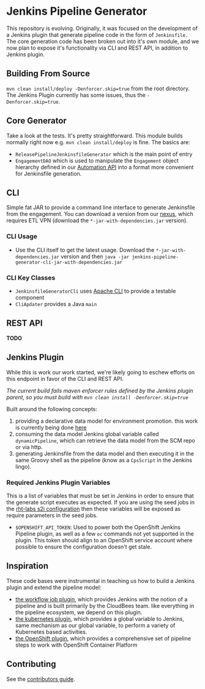 # Jenkins Pipeline Generator

This repository is evolving. Originally, it was focused on the development of a Jenkins plugin that generate pipeline code in the form of `Jenkinsfile.` The core generation code has been broken out into it's own module, and we now plan to expose it's functionality via CLI and REST API, in addition to Jenkins plugin.

## Building From Source

`mvn clean install/deploy -Denforcer.skip=true` from the root directory. The Jenkins Plugin currently has some issues, thus the `-Denforcer.skip=true`.

## Core Generator

Take a look at the tests. It's pretty straightforward. This module builds normally right now e.g. `mvn clean install/deploy` is fine. The basics are:

- `ReleasePipelineJenkinsfileGenerator` which is the main point of entry
- `EngagementDAO` which is used to manipulate the `Engagement` object hierarchy defined in our [Automation API](https://github.com/rht-labs/api-design) into a format more convenient for Jenkinsfile generation.

## CLI

Simple fat JAR to provide a command line interface to generate Jenkinsfile from the engagement. You can download a version from our [nexus](http://nexus.core.rht-labs.com/#browse/browse/components:labs-snapshots), which requires ETL VPN (download the `*-jar-with-dependencies.jar` version).

### CLI Usage

- Use the CLI itself to get the latest usage. Download the `*-jar-with-dependencies.jar` version and then `java -jar jenkins-pipeline-generator-cli-jar-with-dependencies.jar`

### CLI Key Classes
- `JenkinsfileGeneratorCli` uses [Apache CLI](https://commons.apache.org/proper/commons-cli/usage.html) to provide a testable component
- `CliApdater` provides a Java `main` 

## REST API

**TODO**

## Jenkins Plugin

While this is work our work started, we're likely going to eschew efforts on this endpoint in favor of the CLI and REST API. 

*The current build fails maven enforcer rules defined by the Jenkins plugin parent, so you must build with `mvn clean install -Denforcer.skip=true`*

Built around the following concepts:

1. providing a declarative data model for environment promotion. this work is currently being done [here](https://github.com/rht-labs/api-design)
2. consuming the data model Jenkins global variable called `dynamicPipeline`, which can retrieve the data model from the SCM repo or via http.
3. generating Jenkinsfile from the data model and then executing it in the same Groovy shell as the pipeline (know as a `CpsScript` in the Jenkins lingo).


### Required Jenkins Plugin Variables

This is a list of variables that must be set in Jenkins in order to ensure that the generate script executes as expected. If you are using the seed jobs in the [rht-labs s2i configuration](https://github.com/rht-labs/openshift-jenkins-s2i-config) then these variables will be exposed as require parameters in the seed jobs.

- `$OPENSHIFT_API_TOKEN`: Used to power both the OpenShift Jenkins Pipeline plugin, as well as a few `oc` commands not yet supported in the plugin. This token should align to an OpenShift service account where possible to ensure the configuration doesn't get stale.


## Inspiration

These code bases were instrumental in teaching us how to build a Jenkins plugin and extend the pipeline model:

- [the workflow job plugin](https://github.com/jenkinsci/workflow-job-plugin), which provides Jenkins with the notion of a pipeline and is built primarily by the CloudBees team. like everything in the pipeline ecosystem, we depend on this plugin.
- [the kubernetes plugin](https://github.com/jenkinsci/kubernetes-pipeline-plugin), which provides a global variable to Jenkins, same mechanism as our global variable, to perform a variety of Kubernetes based activities.
- [the OpenShift plugin](https://github.com/jenkinsci/openshift-pipeline-plugin), which provides a comprehensive set of pipeline steps to work with OpenShift Container Platform

## Contributing
See the [contributors guide](https://github.com/rht-labs/api-design/blob/master/CONTRIBUTING.md).